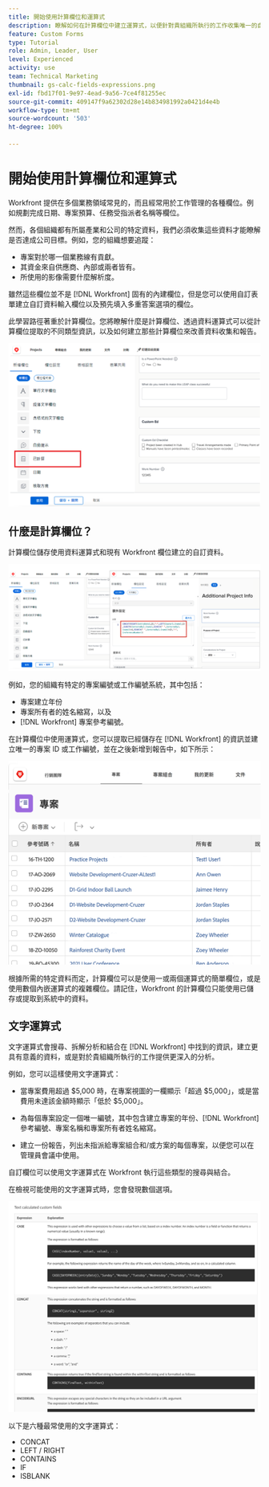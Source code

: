 ```yaml
---
title: 開始使用計算欄位和運算式
description: 瞭解如何在計算欄位中建立運算式，以便針對貴組織所執行的工作收集唯一的自訂資料。
feature: Custom Forms
type: Tutorial
role: Admin, Leader, User
level: Experienced
activity: use
team: Technical Marketing
thumbnail: gs-calc-fields-expressions.png
exl-id: fbd17f01-9e97-4ead-9a56-7ce4f81255ec
source-git-commit: 409147f9a62302d28e14b834981992a0421d4e4b
workflow-type: tm+mt
source-wordcount: '503'
ht-degree: 100%

---
```


# 開始使用計算欄位和運算式

<!-- **Note**: The expression examples shown are simple and some may be mitigated by fields already supplied by  . However, the examples are used to illustrate the foundational knowledge needed in order to build expressions in Workfront.-->

Workfront 提供在多個業務領域常見的，而且經常用於工作管理的各種欄位。例如規劃完成日期、專案預算、任務受指派者名稱等欄位。

然而，各個組織都有所屬產業和公司的特定資料，我們必須收集這些資料才能瞭解是否達成公司目標。例如，您的組織想要追蹤：

* 專案對於哪一個業務線有貢獻。
* 其資金來自供應商、內部或兩者皆有。
* 所使用的影像需要什麼解析度。

雖然這些欄位並不是 [!DNL Workfront] 固有的內建欄位，但是您可以使用自訂表單建立自訂資料輸入欄位以及預先填入多重答案選項的欄位。

此學習路徑著重於計算欄位。您將瞭解什麼是計算欄位、透過資料運算式可以從計算欄位提取的不同類型資訊，以及如何建立那些計算欄位來改善資料收集和報告。

![資源管理設定一頁式資訊](assets/GS01.png)

## 什麼是計算欄位？

計算欄位儲存使用資料運算式和現有 Workfront 欄位建立的自訂資料。

![附帶使用情況報告的工作負載平衡器](assets/GS02.png)

例如，您的組織有特定的專案編號或工作編號系統，其中包括：

* 專案建立年份
* 專案所有者的姓名縮寫，以及
* [!DNL Workfront] 專案參考編號。


在計算欄位中使用運算式，您可以提取已經儲存在 [!DNL Workfront] 的資訊並建立唯一的專案 ID 或工作編號，並在之後新增到報告中，如下所示：

![附帶使用情況報告的工作負載平衡器](assets/GS03.png)

根據所需的特定資料而定，計算欄位可以是使用一或兩個運算式的簡單欄位，或是使用數個內嵌運算式的複雜欄位。請記住，Workfront 的計算欄位只能使用已儲存或提取到系統中的資料。

## 文字運算式

文字運算式會搜尋、拆解分析和結合在 [!DNL Workfront] 中找到的資訊，建立更具有意義的資料，或是對於貴組織所執行的工作提供更深入的分析。

例如，您可以這樣使用文字運算式：

* 當專案費用超過 $5,000 時，在專案視圖的一欄顯示「超過 $5,000」，或是當費用未達該金額時顯示「低於 $5,000」。

* 為每個專案設定一個唯一編號，其中包含建立專案的年份、[!DNL Workfront] 參考編號、專案名稱和專案所有者姓名縮寫。

* 建立一份報告，列出未指派給專案組合和/或方案的每個專案，以便您可以在管理員會議中使用。

自訂欄位可以使用文字運算式在 Workfront 執行這些類型的搜尋與結合。

在檢視可能使用的文字運算式時，您會發現數個選項。

![資源管理設定一頁式資訊](assets/TE01.png)

以下是六種最常使用的文字運算式：

* CONCAT
* LEFT / RIGHT
* CONTAINS
* IF
* ISBLANK